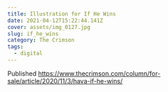 ```yaml
---
title: Illustration for If He Wins
date: 2021-04-12T15:22:44.141Z
cover: assets/img_0127.jpg
slug: if_he_wins
category: The Crimson
tags:
  - digital
---
```

Published https://www.thecrimson.com/column/for-sale/article/2020/11/3/hava-if-he-wins/